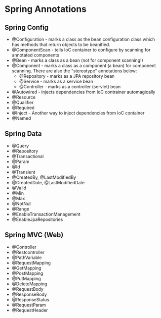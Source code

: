 # Spring Annotations

## Spring Config
 - @Configuration - marks a class as the bean configuration class which has methods that return objects to be beanified.
 - @ComponentScan - tells IoC container to configure by scanning for annotated components
 - @Bean - marks a class as a bean (not for component scanning!)
 - @Component - marks a class as a component (a bean) for component scanning. There are also the "stereotype" annotations below:
   - @Repository - marks as a JPA repository bean
   - @Service - marks as a service bean
   - @Controller - marks as a controller (servlet) bean
 - @Autowired - injects dependencies from IoC contrainer automagically
 - @Resource
 - @Qualifier
 - @Required
 - @Inject - Another way to inject dependencies from IoC container
 - @Named

## Spring Data
 - @Query
 - @Repository
 - @Transactional
 - @Param
 - @Id
 - @Transient
 - @CreatedBy, @LastModifiedBy
 - @CreatedDate, @LastModifiedDate
 - @Valid
 - @Min
 - @Max
 - @NotNull
 - @Range
 - @EnableTransactionManagement
 - @EnableJpaRepositories

## Spring MVC (Web)
 - @Controller
 - @Restcontroller
 - @PathVariable
 - @RequestMapping
 - @GetMapping
 - @PostMapping
 - @PutMapping
 - @DeleteMapping
 - @RequestBody
 - @ResponseBody
 - @ResponseStatus
 - @RequestParam
 - @RequestHeader



